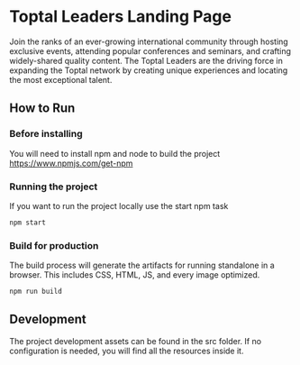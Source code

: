 # Toptal Leaders Landing Page

Join the ranks of an ever-growing international community through hosting exclusive events, attending popular conferences and seminars, and crafting widely-shared quality content. The Toptal Leaders are the driving force in expanding the Toptal network by creating unique experiences and locating the most exceptional talent.

## How to Run

### Before installing
You will need to install npm and node to build the project
https://www.npmjs.com/get-npm

### Running the project
If you want to run the project locally use the start npm task
```js
npm start
```

### Build for production
The build process will generate the artifacts for running standalone in a browser. This includes CSS, HTML, JS, and every image optimized.
```js
npm run build
```

## Development

The project development assets can be found in the src folder. If no configuration is needed, you will find all the resources inside it.

